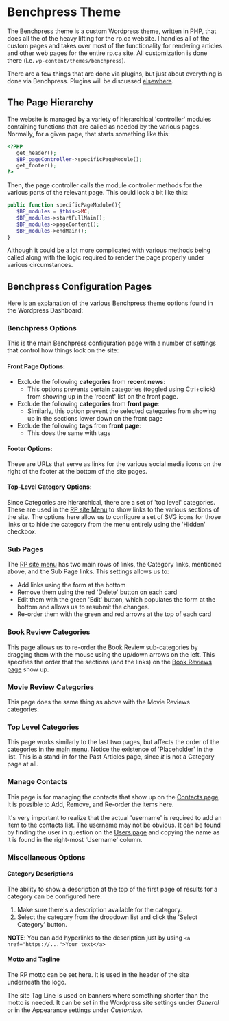 # Benchpress Theme

The Benchpress theme is a custom Wordpress theme, written in PHP, that does all the of the heavy lifting for the rp.ca website. I handles all of the custom pages and takes over most of the functionality for rendering articles and other web pages for the entire rp.ca site. All customization is done there (i.e. `wp-content/themes/benchpress`).

There are a few things that are done via plugins, but just about everything is done via Benchpress. Plugins will be discussed [elsewhere](wordpress.md#plugins).

## The Page Hierarchy

The website is managed by a variety of hierarchical 'controller' modules containing functions that are called as needed by the various pages. Normally, for a given page, that starts something like this:

```PHP
<?PHP
   get_header();
   $BP_pageController->specificPageModule();
   get_footer();
?>
```

Then, the page controller calls the module controller methods for the various parts of the relevant page. This could look a bit like this:

```PHP
public function specificPageModule(){
   $BP_modules = $this->MC;
   $BP_modules->startFullMain();
   $BP_modules->pageContent();
   $BP_modules->endMain();
}
```

Although it could be a lot more complicated with various methods being called along with the logic required to render the page properly under various circumstances.

## Benchpress Configuration Pages

Here is an explanation of the various Benchpress theme options found in the Wordpress Dashboard:

### Benchpress Options

This is the main Benchpress configuration page with a number of settings that control how things look on the site:

#### Front Page Options:

- Exclude the following **categories** from **recent news**:
    - This options prevents certain categories (toggled using Ctrl+click) from showing up in the 'recent' list on the front page.
- Exclude the following **categories** from **front page**:
    - Similarly, this option prevent the selected categories from showing up in the sections lower down on the front page
- Exclude the following **tags** from **front page**:
    - This does the same with tags

#### Footer Options:

These are URLs that serve as links for the various social media icons on the right of the footer at the bottom of the site pages.

#### Top-Level Category Options:

Since Categories are hierarchical, there are a set of 'top level' categories. These are used in the [RP site Menu](rp_ca.md#Menu) to show links to the various sections of the site. The options here allow us to configure a set of SVG icons for those links or to hide the category from the menu entirely using the 'Hidden' checkbox.

### Sub Pages

The [RP site menu](rp_ca.md#Menu) has two main rows of links, the Category links, mentioned above, and the Sub Page links. This settings allows us to:

- Add links using the form at the bottom
- Remove them using the red 'Delete' button on each card
- Edit them with the green 'Edit' button, which populates the form at the bottom and allows us to resubmit the changes.
- Re-order them with the green and red arrows at the top of each card

### Book Review Categories

This page allows us to re-order the Book Review sub-categories by dragging them with the mouse using the up/down arrows on the left. This specifies the order that the sections (and the links) on the [Book Reviews page](https://reformedperspective.ca/category/book-reviews) show up.

### Movie Review Categories

This page does the same thing as above with the Movie Reviews categories.

### Top Level Categories

This page works similarly to the last two pages, but affects the order of the categories in the [main menu](rp_ca.md#menu). Notice the existence of 'Placeholder' in the list. This is a stand-in for the Past Articles page, since *it* is not a Category page at all.

### Manage Contacts

This page is for managing the contacts that show up on the [Contacts page](https://reformedperspective.ca/contact). It is possible to Add, Remove, and Re-order the items here.

It's very important to realize that the actual 'username' is required to add an item to the contacts list. The username may not be obvious. It can be found by finding the user in question on the [Users page](https://reformedperspective.ca/wp-admin/users.php) and copying the name as it is found in the right-most 'Username' column.

### Miscellaneous Options

#### Category Descriptions

The ability to show a description at the top of the first page of results for a category can be configured here.

1. Make sure there's a description available for the category.
2. Select the category from the dropdown list and click the 'Select Category' button.

**NOTE**: You can add hyperlinks to the description just by using `<a href="https://...">Your text</a>`

#### Motto and Tagline

The RP motto can be set here. It is used in the header of the site underneath the logo.

The site Tag Line is used on banners where something shorter than the motto is needed. It can be set in the Wordpress site settings under *General* or in the Appearance settings under *Customize*.
